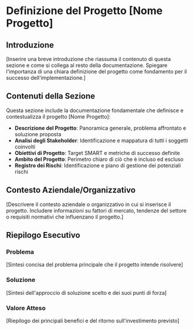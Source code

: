 # Definizione del Progetto [Nome Progetto]

## Introduzione

[Inserire una breve introduzione che riassuma il contenuto di questa sezione e come si collega al resto della documentazione. Spiegare l'importanza di una chiara definizione del progetto come fondamento per il successo dell'implementazione.]

## Contenuti della Sezione

Questa sezione include la documentazione fondamentale che definisce e contestualizza il progetto [Nome Progetto]:

- **Descrizione del Progetto**: Panoramica generale, problema affrontato e soluzione proposta
- **Analisi degli Stakeholder**: Identificazione e mappatura di tutti i soggetti coinvolti
- **Obiettivi di Progetto**: Target SMART e metriche di successo definite
- **Ambito del Progetto**: Perimetro chiaro di ciò che è incluso ed escluso
- **Registro dei Rischi**: Identificazione e piano di gestione dei potenziali rischi

## Contesto Aziendale/Organizzativo

[Descrivere il contesto aziendale o organizzativo in cui si inserisce il progetto. Includere informazioni su fattori di mercato, tendenze del settore o requisiti normativi che influenzano il progetto.]

## Riepilogo Esecutivo

### Problema
[Sintesi concisa del problema principale che il progetto intende risolvere]

### Soluzione
[Sintesi dell'approccio di soluzione scelto e dei suoi punti di forza]

### Valore Atteso
[Riepilogo dei principali benefici e del ritorno sull'investimento previsto]
